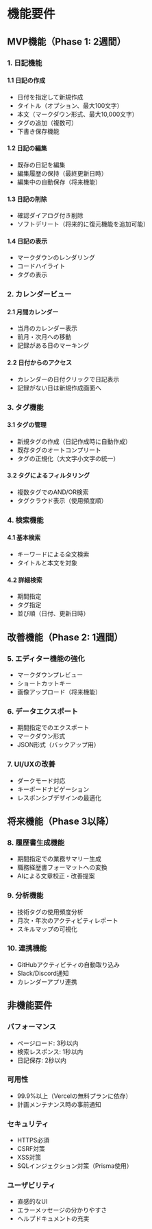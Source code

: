 # 機能要件

## MVP機能（Phase 1: 2週間）

### 1. 日記機能

#### 1.1 日記の作成

- 日付を指定して新規作成
- タイトル（オプション、最大100文字）
- 本文（マークダウン形式、最大10,000文字）
- タグの追加（複数可）
- 下書き保存機能

#### 1.2 日記の編集

- 既存の日記を編集
- 編集履歴の保持（最終更新日時）
- 編集中の自動保存（将来機能）

#### 1.3 日記の削除

- 確認ダイアログ付き削除
- ソフトデリート（将来的に復元機能を追加可能）

#### 1.4 日記の表示

- マークダウンのレンダリング
- コードハイライト
- タグの表示

### 2. カレンダービュー

#### 2.1 月間カレンダー

- 当月のカレンダー表示
- 前月・次月への移動
- 記録がある日のマーキング

#### 2.2 日付からのアクセス

- カレンダーの日付クリックで日記表示
- 記録がない日は新規作成画面へ

### 3. タグ機能

#### 3.1 タグの管理

- 新規タグの作成（日記作成時に自動作成）
- 既存タグのオートコンプリート
- タグの正規化（大文字小文字の統一）

#### 3.2 タグによるフィルタリング

- 複数タグでのAND/OR検索
- タグクラウド表示（使用頻度順）

### 4. 検索機能

#### 4.1 基本検索

- キーワードによる全文検索
- タイトルと本文を対象

#### 4.2 詳細検索

- 期間指定
- タグ指定
- 並び順（日付、更新日時）

## 改善機能（Phase 2: 1週間）

### 5. エディター機能の強化

- マークダウンプレビュー
- ショートカットキー
- 画像アップロード（将来機能）

### 6. データエクスポート

- 期間指定でのエクスポート
- マークダウン形式
- JSON形式（バックアップ用）

### 7. UI/UXの改善

- ダークモード対応
- キーボードナビゲーション
- レスポンシブデザインの最適化

## 将来機能（Phase 3以降）

### 8. 履歴書生成機能

- 期間指定での業務サマリー生成
- 職務経歴書フォーマットへの変換
- AIによる文章校正・改善提案

### 9. 分析機能

- 技術タグの使用頻度分析
- 月次・年次のアクティビティレポート
- スキルマップの可視化

### 10. 連携機能

- GitHubアクティビティの自動取り込み
- Slack/Discord通知
- カレンダーアプリ連携

## 非機能要件

### パフォーマンス

- ページロード: 3秒以内
- 検索レスポンス: 1秒以内
- 日記保存: 2秒以内

### 可用性

- 99.9%以上（Vercelの無料プランに依存）
- 計画メンテナンス時の事前通知

### セキュリティ

- HTTPS必須
- CSRF対策
- XSS対策
- SQLインジェクション対策（Prisma使用）

### ユーザビリティ

- 直感的なUI
- エラーメッセージの分かりやすさ
- ヘルプドキュメントの充実
